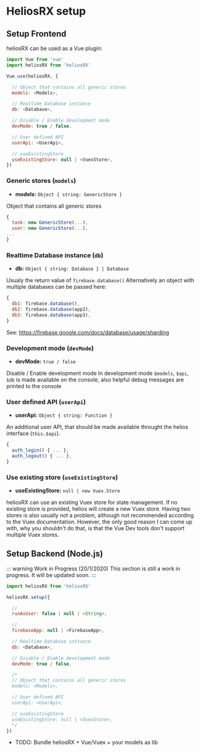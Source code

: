 # HeliosRX setup

## Setup Frontend

heliosRX can be used as a Vue plugin:

```js
import Vue from 'vue'
import heliosRX from 'heliosRX'

Vue.use(heliosRX, {

  // Object that contains all generic stores
  models: <Models>,

  // Realtime Database instance
  db: <Database>,

  // Disable / Enable development mode
  devMode: true / false,

  // User defined API
  userApi: <UserApi>,

  // useExistingStore
  useExistingStore: null | <VuexStore>,
})
```

### Generic stores (`models`)

- **models:** `Object { string: GenericStore }`

Object that contains all generic stores
```js
{
  task: new GenericStore(...),
  user: new GenericStore(...),
...
}
```

### Realtime Database instance (`db`)

- **db:** `Object { string: Database } | Database`

Usualy the return value of `firebase.database()`
Alternatively an object with multiple databases can be passed here:
```js
{
  db1: firebase.database(),
  db2: firebase.database(app2),
  db3: firebase.database(app3),
}
```
See: https://firebase.google.com/docs/database/usage/sharding

### Development mode (`devMode`)

- **devMode:** `true / false`

Disable / Enable development mode
In development mode `$models`, `$api`, `$db` is made available on the console,
also helpful debug messages are printed to the console

### User defined API (`userApi`)

- **userApi:** `Object { string: Function }`

An additional user API, that should be made available throught the helios
interface (`this.$api`).

```js
{
  auth_login() { ... },
  auth_logout() { ... },
}
```

### Use existing store (`useExistingStore`)

- **useExistingStore:** `null | new Vuex.Store`

heliosRX can use an existing Vuex store for state management. If no existing store is provided,
helios will create a new Vuex store. Having two stores is also usually not a problem, although
not recommended according to the Vuex documentation. <!-- ??? -->
However, the only good reason I can come up with, why you shouldn't do that, is that
the Vue Dev tools don't support multiple Vuex stores.

<!--
### Ready flags (`readyFlags`)
### Plugins (`plugins`)

```js
const db = heliosRX.setup({

  //  ...
  definitions: <PATH>,

  //  ...
  api:         <PATH>,

  //  ...
  debug:       Boolean,
})
```
-->

## Setup Backend (Node.js)

::: warning Work in Progress (20/1/2020)
This section is still a work in progress. It will be updated soon.
:::

```js
import heliosRX from 'heliosRX'

heliosRX.setup({

  //
  runAsUser: false | null | <String>,

  //
  firebaseApp: null | <FirebaseApp>,

  // Realtime Database instance
  db: <Database>,

  // Disable / Enable development mode
  devMode: true / false,

  /*
  // Object that contains all generic stores
  models: <Models>,

  // User defined API
  userApi: <UserApi>,

  // useExistingStore
  useExistingStore: null | <VuexStore>,
  */
})
```

- TODO: Bundle heliosRX + Vue/Vuex + your models as lib
